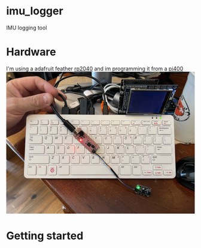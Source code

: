 # imu_logger
IMU logging tool

# Hardware
I'm using a adafruit feather [rp2040](https://www.adafruit.com/product/4884) and im programming it from a [pi400](https://www.adafruit.com/product/4795)
![hardware setup](images/hardware_setup.jpg)

# Getting started
